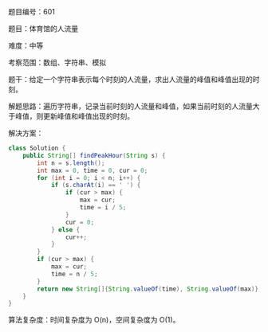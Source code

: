 题目编号：601

题目：体育馆的人流量

难度：中等

考察范围：数组、字符串、模拟

题干：给定一个字符串表示每个时刻的人流量，求出人流量的峰值和峰值出现的时刻。

解题思路：遍历字符串，记录当前时刻的人流量和峰值，如果当前时刻的人流量大于峰值，则更新峰值和峰值出现的时刻。

解决方案：

```java
class Solution {
    public String[] findPeakHour(String s) {
        int n = s.length();
        int max = 0, time = 0, cur = 0;
        for (int i = 0; i < n; i++) {
            if (s.charAt(i) == ' ') {
                if (cur > max) {
                    max = cur;
                    time = i / 5;
                }
                cur = 0;
            } else {
                cur++;
            }
        }
        if (cur > max) {
            max = cur;
            time = n / 5;
        }
        return new String[]{String.valueOf(time), String.valueOf(max)};
    }
}
```

算法复杂度：时间复杂度为 O(n)，空间复杂度为 O(1)。